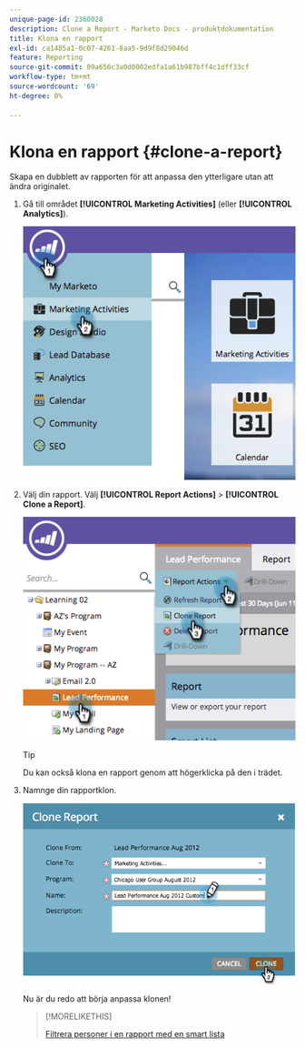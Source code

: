 ```yaml
---
unique-page-id: 2360028
description: Clone a Report - Marketo Docs - produktdokumentation
title: Klona en rapport
exl-id: ca1485a1-0c07-4261-8aa5-9d9f8d29046d
feature: Reporting
source-git-commit: 09a656c3a0d0002edfa1a61b987bff4c1dff33cf
workflow-type: tm+mt
source-wordcount: '69'
ht-degree: 0%

---
```


# Klona en rapport {#clone-a-report}

Skapa en dubblett av rapporten för att anpassa den ytterligare utan att ändra originalet.

1. Gå till området **[!UICONTROL Marketing Activities]** (eller **[!UICONTROL Analytics]**).

   ![](assets/image2014-9-16-14-3a23-3a46.png)

1. Välj din rapport. Välj **[!UICONTROL Report Actions]** > **[!UICONTROL Clone a Report]**.

   ![](assets/image2014-9-16-14-3a23-3a53.png)

   >[!TIP]
   >
   >Du kan också klona en rapport genom att högerklicka på den i trädet.

1. Namnge din rapportklon.

   ![](assets/image2014-9-16-14-3a23-3a57.png)

   Nu är du redo att börja anpassa klonen!

   >[!MORELIKETHIS]
   >
   >[Filtrera personer i en rapport med en smart lista](/help/marketo/product-docs/reporting/basic-reporting/editing-reports/filter-people-in-a-report-with-a-smart-list.md)
